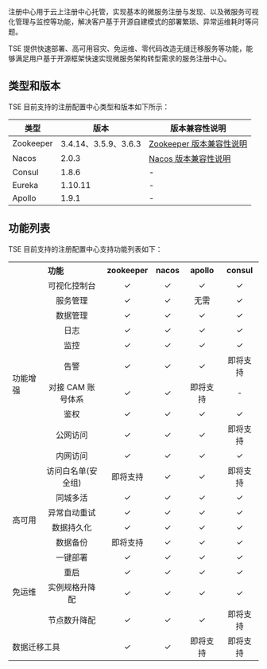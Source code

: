 注册中心用于云上注册中心托管，实现基本的微服务注册与发现、以及微服务可视化管理与监控等功能，解决客户基于开源自建模式的部署繁琐、异常运维耗时等问题。

TSE 提供快速部署、高可用容灾、免运维、零代码改造无缝迁移服务等功能，能够满足用户基于开源框架快速实现微服务架构转型需求的服务注册中心。

## 类型和版本

TSE 目前支持的注册配置中心类型和版本如下所示：

| 类型      | 版本                 | 版本兼容性说明                                               |
| --------- | -------------------- | ------------------------------------------------------------ |
| Zookeeper | 3.4.14、3.5.9、3.6.3 | [Zookeeper 版本兼容性说明](https://cloud.tencent.com/document/product/1364/78726) |
| Nacos     | 2.0.3                | [Nacos 版本兼容性说明](https://cloud.tencent.com/document/product/1364/78717) |
| Consul    | 1.8.6                | -                                                            |
| Eureka    | 1.10.11              | -                                                            |
| Apollo    | 1.9.1                | -                                                            |

## 功能列表

TSE 目前支持的注册配置中心支持功能列表如下：

<table>
    <tr>
        <th colspan="2" style="text-align: center; ">功能</th>
        <th style="text-align: center; ">zookeeper</th>
        <th style="text-align: center; ">nacos</th>
        <th style="text-align: center; ">apollo</th>
				<th style="text-align: center; ">consul</th>
    </tr>
    <tr>
        <td rowspan="11">功能增强</td>
        <td style="text-align: center; ">可视化控制台</td>
        <td style="text-align: center; "> &#10003;</td>
        <td style="text-align: center; "> &#10003;</td>
        <td style="text-align: center; "> &#10003;</td>
				<td style="text-align: center; "> &#10003;</td>
    </tr>
    <tr>
        <td style="text-align: center; ">服务管理</td>
        <td style="text-align: center; "> &#10003;</td>
        <td style="text-align: center; "> &#10003;</td>
        <td style="text-align: center; ">无需</td>
				<td style="text-align: center; "> &#10003;</td>
    </tr>
		<tr>
        <td style="text-align: center; ">数据管理</td>
        <td style="text-align: center; "> &#10003;</td>
        <td style="text-align: center; "> &#10003;</td>
        <td style="text-align: center; "> &#10003;</td>
				<td style="text-align: center; "> &#10003;</td>
    </tr>
		<tr>
        <td style="text-align: center; ">日志</td>
        <td style="text-align: center; "> &#10003;</td>
        <td style="text-align: center; "> &#10003;</td>
        <td style="text-align: center; "> &#10003;</td>
				<td style="text-align: center; "> &#10003;</td>
    </tr>
		<tr>
        <td style="text-align: center; ">监控</td>
        <td style="text-align: center; "> &#10003;</td>
        <td style="text-align: center; "> &#10003;</td>
        <td style="text-align: center; "> &#10003;</td>
				<td style="text-align: center; "> &#10003;</td>
    </tr>
		<tr>
        <td style="text-align: center; ">告警</td>
        <td style="text-align: center; "> &#10003;</td>
        <td style="text-align: center; "> &#10003;</td>
        <td style="text-align: center; "> &#10003;</td>
				<td style="text-align: center; ">即将支持 </td>
    </tr>
		<tr>
        <td style="text-align: center; ">对接 CAM 账号体系</td>
        <td style="text-align: center; "> &#10003;</td>
        <td style="text-align: center; "> &#10003;</td>
        <td style="text-align: center; ">即将支持</td>
				<td style="text-align: center; ">- </td>
    </tr>		
		<tr>
        <td style="text-align: center; ">鉴权</td>
        <td style="text-align: center; "> &#10003;</td>
        <td style="text-align: center; "> &#10003;</td>
        <td style="text-align: center; "> &#10003;</td>
				<td style="text-align: center; "> &#10003;</td>
    </tr>	
		<tr>
        <td style="text-align: center; ">公网访问</td>
        <td style="text-align: center; "> &#10003;</td>
        <td style="text-align: center; "> &#10003;</td>
        <td style="text-align: center; "> &#10003;</td>
				<td style="text-align: center; ">即将支持 </td>
    </tr>		
		<tr>
        <td style="text-align: center; ">内网访问</td>
        <td style="text-align: center; "> &#10003;</td>
        <td style="text-align: center; "> &#10003;</td>
        <td style="text-align: center; "> &#10003;</td>
				<td style="text-align: center; "> &#10003;</td>
    </tr>			
		<tr>
        <td style="text-align: center; ">访问白名单(安全组)</td>
        <td style="text-align: center; "> 即将支持</td>
        <td style="text-align: center; "> &#10003;</td>
        <td style="text-align: center; "> &#10003;</td>
				<td style="text-align: center; ">即将支持 </td>
    </tr>
    <tr>
        <td rowspan="4">高可用</td>
        <td style="text-align: center; ">同城多活</td>
        <td style="text-align: center; "> &#10003;</td>
        <td style="text-align: center; "> &#10003;</td>
        <td style="text-align: center; "> &#10003;</td>
				<td style="text-align: center; "> &#10003;</td>
    </tr>	
		<tr>
        <td style="text-align: center; ">异常自动重试</td>
        <td style="text-align: center; "> &#10003;</td>
        <td style="text-align: center; "> &#10003;</td>
        <td style="text-align: center; "> &#10003;</td>
				<td style="text-align: center; "> &#10003;</td>
    </tr>		
		<tr>
        <td style="text-align: center; ">数据持久化</td>
        <td style="text-align: center; "> &#10003;</td>
        <td style="text-align: center; "> &#10003;</td>
        <td style="text-align: center; "> &#10003;</td>
				<td style="text-align: center; "> &#10003;</td>
    </tr>				
		<tr>
        <td style="text-align: center; ">数据备份</td>
        <td style="text-align: center; "> 即将支持</td>
        <td style="text-align: center; "> &#10003;</td>
        <td style="text-align: center; "> &#10003;</td>
				<td style="text-align: center; "> &#10003;</td>
    </tr>			
    <tr>
        <td rowspan="4">免运维</td>
        <td style="text-align: center; ">一键部署</td>
        <td style="text-align: center; "> &#10003;</td>
        <td style="text-align: center; "> &#10003;</td>
        <td style="text-align: center; "> &#10003;</td>
				<td style="text-align: center; "> &#10003;</td>
    </tr>		
		<tr>
        <td style="text-align: center; ">重启</td>
        <td style="text-align: center; "> &#10003;</td>
        <td style="text-align: center; "> &#10003;</td>
        <td style="text-align: center; "> &#10003;</td>
				<td style="text-align: center; "> &#10003;</td>
    </tr>					
		<tr>
        <td style="text-align: center; ">实例规格升降配</td>
        <td style="text-align: center; "> &#10003;</td>
        <td style="text-align: center; "> &#10003;</td>
        <td style="text-align: center; "> &#10003;</td>
				<td style="text-align: center; "> &#10003;</td>
    </tr>	
		<tr>
        <td style="text-align: center; ">节点数升降配</td>
        <td style="text-align: center; "> &#10003;</td>
        <td style="text-align: center; "> &#10003;</td>
        <td style="text-align: center; "> &#10003;</td>
				<td style="text-align: center; "> 即将支持</td>
    </tr>	
		<tr>
        <td colspan="2">数据迁移工具</td>
        <td style="text-align: center; "> &#10003;</td>
        <td style="text-align: center; "> &#10003;</td>
        <td style="text-align: center; "> 即将支持</td>
				<td style="text-align: center; "> 即将支持</td>
    </tr>		
</table>

